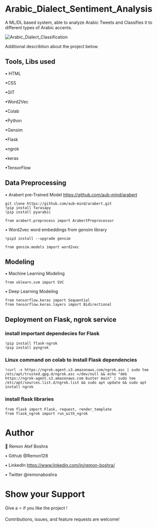 # Arabic_Dialect_Sentiment_Analysis
A ML/DL based system, able to analyze Arabic Tweets and Classifies it to different types of Arabic accents.

![Arabic_Dialect_Classification](https://user-images.githubusercontent.com/24530726/158072356-7e5d3100-1ca8-4e98-9919-22c0e141c799.png)


Additional describtion about the project below.

## Tools, Libs used

• HTML

•CSS

•GIT

•Word2Vec

•Colab

•Python

•Gensim

•Flask

•ngrok

•keras

•TensorFlow

## Data Preprocessing

• Arabert pre-Trained Model
https://github.com/aub-mind/arabert

```
git clone https://github.com/aub-mind/arabert.git
!pip install farasapy
!pip install pyarabic

from arabert.preprocess import ArabertPreprocessor
```
• Word2vec word embeddings from gensim library

```
!pip3 install --upgrade gensim
```

```
from gensim.models import word2vec
```


## Modeling

• Machine Learning Modeling

```
from sklearn.svm import SVC
```

• Deep Learning Modeling

```
from tensorflow.keras import Sequential
from tensorflow.keras.layers import Bidirectional
```

## Deployment on Flask, ngrok service

### install important dependecies for Flask

```
!pip install flask-ngrok
!pip install pyngrok
```

### Linux command on colab to install Flask dependencies

```
!curl -s https://ngrok-agent.s3.amazonaws.com/ngrok.asc | sudo tee /etc/apt/trusted.gpg.d/ngrok.asc >/dev/null && echo "deb https://ngrok-agent.s3.amazonaws.com buster main" | sudo tee /etc/apt/sources.list.d/ngrok.list && sudo apt update && sudo apt install ngrok
```

### install flask libraries
```
from flask import Flask, request, render_template
from flask_ngrok import run_with_ngrok
```


# Author

👤 Remon Atef Boshra

• Github @Remon128

• LinkedIn https://www.linkedin.com/in/remon-boshra/

• Twitter @remonaboshra

# Show your Support

Give a ⭐️ if you like the project !

Contributions, issues, and feature requests are welcome!
